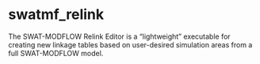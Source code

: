 # swatmf_relink
The SWAT-MODFLOW Relink Editor is a “lightweight” executable for creating new linkage tables based on user-desired simulation areas from a full SWAT-MODFLOW model. 
